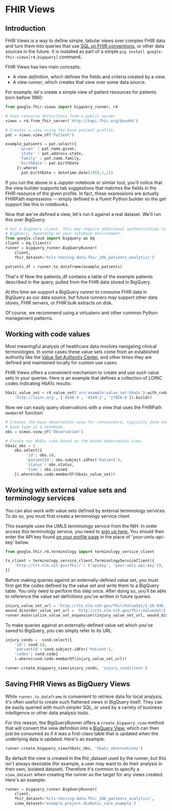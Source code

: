 # FHIR Views

## Introduction
FHIR Views is a way to define simple, tabular views over complex FHIR data and turn them into queries that use [SQL on FHIR conventions](https://github.com/FHIR/sql-on-fhir), or other data sources in the future. It is installed as part of a simple `pip install google-fhir-views[r4,bigquery]` command..

FHIR Views has two main concepts:

* A view *definition*, which defines the fields and criteria created by a view.
* A view *runner*, which creates that view over some data source.

For example, let's create a simple view of patient resources for patients born
before 1960:

```py
from google.fhir.views import bigquery_runner, r4

# Uses resource definitions from a public server
views = r4.from_fhir_server('http://hapi.fhir.org/baseR4')

# Creates a view using the base patient profile.
pat = views.view_of('Patient')

example_patients = pat.select({
      'given' : pat.name.given,
      'state' : pat.address.state,
      'family' : pat.name.family,
      'birthDate': pat.birthDate
     }).where(
       pat.birthDate < datetime.date(1960,1,1))
```

If you run the above in a Jupyter notebook or similar tool, you'll notice that
the view builder supports tab suggestions that matches the fields in the FHIR
resource of the given profile. In fact, these expressions are actually FHIRPath
expressions -- simply defined in a fluent Python builder so the get support
like this in notebooks.

Now that we've defined a view, let's run it against a real dataset.  We'll
run this over BigQuery:

```py
# Get a BigQuery client. This may require additional authentication to access
# BigQuery, depending on your notebook environment.
from google.cloud import bigquery as bq
client = bq.Client()
runner = bigquery_runner.BigQueryRunner(
    client,
    fhir_dataset='hcls-testing-data.fhir_20k_patients_analytics')

patients_df = runner.to_dataframe(example_patients)
```

That's it! Now the patients_df contains a table of the example patients
described in the query, pulled from the FHIR data stored in BigQuery.

At this time we support a BigQuery runner to consume FHIR data in BigQuery as
our data source, but future runners may support other data stores, FHIR servers,
or FHIR bulk extracts on disk.


Of course, we recommend using a virtualenv and other common Python management
patterns.

## Working with code values
Most meaningful analysis of healthcare data involves navigating clinical terminologies.
In some cases these value sets come from an established authority like the
[Value Set Authority Center](https://vsac.nlm.nih.gov/), and other times they are
defined and maintained locally for custom use cases.

FHIR Views offers a convenient mechanism to create and use such value sets in
your queries. Here is an example that defines a collection of LOINC codes
indicating HbA1c results:

```py
hba1c_value_set = r4.value_set('urn:example:value_set:hba1c').with_codes(
    'http://loinc.org', ['4548-4', '4549-2', '17856-6']).build()
```

Now we can easily query observations with a view that uses the FHIRPath
`memberOf` function:

```py
# Creates the base observation view for convenience, typically done once per
# base type in a notebook.
obs = views.view_of('Observation')

# Create our HbA1c view based on the based observation view.
hba1c_obs = (
    obs.select({
         'id': obs.id,
         'patientId': obs.subject.idFor('Patient'),
         'status': obs.status,
         'time': obs.issued
    }).where(obs.code.memberOf(hba1c_value_set))
```

## Working with external value sets and terminology services
You can also work with value sets defined by external terminology services. To
do so, you must first create a terminology service client.

This example uses the UMLS terminology service from the NIH. In order access
this terminology service, you need to [sign up
here.](https://uts.nlm.nih.gov/uts/signup-login) You should then enter the API
key found [on your profile page](https://uts.nlm.nih.gov/uts/profile) in the
place of 'your-umls-api-key' below.

```py
from google.fhir.r4.terminology import terminology_service_client

tx_client = terminology_service_client.TerminologyServiceClient({
    'http://cts.nlm.nih.gov/fhir/': ('apikey', 'your-umls-api-key')),
})
```

Before making queries against an externally-defined value set, you must first
get the codes defined by the value set and write them to a BigQuery table. You
only need to perform this step once. After doing so, you'll be able to reference
the value set definitions you've written in future queries.

```py
injury_value_set_url = 'http://cts.nlm.nih.gov/fhir/ValueSet/2.16.840.1.113762.1.4.1029.5'
wound_disorder_value_set_url = 'http://cts.nlm.nih.gov/fhir/ValueSet/2.16.840.1.113762.1.4.1219.178'
runner.materialize_value_set_expansion((injury_value_set_url, wound_disorder_value_set_url), tx_client)
```

To make queries against an externally-defined value set which you've saved to
BigQuery, you can simply refer to its URL.

```py
injury_conds =  cond.select({
    'id': cond.id,
    'patientId': cond.subject.idFor('Patient'),
    'codes': cond.code}
    ).where(cond.code.memberOf(injury_value_set_url))

runner.create_bigquery_view(injury_conds, 'injury_conditions')
```

## Saving FHIR Views as BigQuery Views
While `runner.to_dataframe` is convenient to retrieve data for local analysis,
it's often useful to create such flattened views in BigQuery itself. They can be
easily queried with much simpler SQL, or used by a variety of
business intelligence or other data analysis tools.

For this reason, the BigQueryRunner offers a `create_bigquery_view` method that
will convert the view definition into a
[BigQuery View](https://cloud.google.com/bigquery/docs/views), which can then
just be consumed as if it was a first-class table that is updated when the
underlying data is updated. Here's an example:


```py
runner.create_bigquery_view(hba1c_obs, 'hba1c_observations')
```

By default the view is created in the fhir_dataset used by the runner, but
this isn't always desirable (for example, a user may want to do their analysis
in their own, isolated dataset). Therefore it's common to specify a
`view_dataset` when creating the runner as the target for any views created.
Here's an example:

```py
runner = bigquery_runner.BigQueryRunner(
    client,
    fhir_dataset='hcls-testing-data.fhir_20k_patients_analytics',
    view_dataset='example_project.diabetic_care_example')
```

